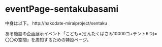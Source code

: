 # eventPage-sentakubasami

中身は以下。
http://hakodate-miraiproject/sentaku

ある施設の企画展示イベント「こども×(せんたくばさみ10000コ+テント6つ)=〇〇の空間」を周知するための特設ページ。
